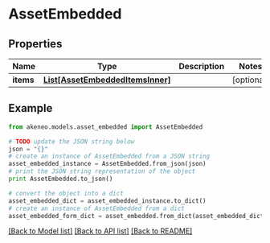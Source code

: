 # AssetEmbedded


## Properties
Name | Type | Description | Notes
------------ | ------------- | ------------- | -------------
**items** | [**List[AssetEmbeddedItemsInner]**](AssetEmbeddedItemsInner.md) |  | [optional] 

## Example

```python
from akeneo.models.asset_embedded import AssetEmbedded

# TODO update the JSON string below
json = "{}"
# create an instance of AssetEmbedded from a JSON string
asset_embedded_instance = AssetEmbedded.from_json(json)
# print the JSON string representation of the object
print AssetEmbedded.to_json()

# convert the object into a dict
asset_embedded_dict = asset_embedded_instance.to_dict()
# create an instance of AssetEmbedded from a dict
asset_embedded_form_dict = asset_embedded.from_dict(asset_embedded_dict)
```
[[Back to Model list]](../README.md#documentation-for-models) [[Back to API list]](../README.md#documentation-for-api-endpoints) [[Back to README]](../README.md)


